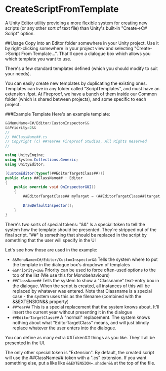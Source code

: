 # CreateScriptFromTemplate

A Unity Editor utility providing a more flexible system for creating new scripts (or any other sort of text file) than Unity's built-in "Create->C# Script" option.

##Usage
Copy into an Editor folder somewhere in your Unity project. Use it by right-clicking somewhere in your project view and selecting "Create->Script From Template...". That'll open a dialogue box which allows you which template you want to use.

There's a few standard templates defined (which you should modify to suit your needs).

You can easily create new templates by duplicating the existing ones. Templates can live in any folder called "ScriptTemplates", and must have an extension .fpst. At Fireproof, we have a bunch of them inside our Common folder (which is shared between projects), and some specific to each project.

###Example Template
Here's an example template:

```C#
&&MenuName=C#/Editor/CustomInspector&&
&&Priority=2&&
//
// ##ClassName##.cs
// Copyright (c) ##Year## Fireproof Studios, All Rights Reserved
//

using UnityEngine;
using System.Collections.Generic;
using UnityEditor;

[CustomEditor(typeof(##EditorTargetClass##))]
public class ##ClassName## : Editor 
{
    public override void OnInspectorGUI()
    {
        ##EditorTargetClass## myTarget = (##EditorTargetClass##)target;
        
        DrawDefaultInspector();
    }
}
```

There's two sorts of special tokens:
    "&&" Is a special token to tell the system how the template should be presented. They're stripped out of the final script.
    "##" Is something that should be replaced in the script by something that the user will specify in the UI

Let's see how those are used in the example:
* `&&MenuName=C#/Editor/CustomInspector&&` Tells the system where to put the template in the dialogue box's dropdown of templates
* `&&Priority=1&&` Priority can be used to force often-used options to the top of the list (We use this for Monobehaviours)
* `##ClassName##` Tells the system to show a "Classname" text-entry box in the dialogue. When the script is created, all instances of this will be replaced by whatever was entered. Note that Classname is a special case - the system uses this as the filename (combined with the &&EXTENSION&& property)
* `##Year##` This is a special replacement that the system knows about. It'll insert the current year without presenting it in the dialogue
* `##EditorTargetClass##` A "normal" replacement. The system knows nothing about what "EditorTargetClass" means, and will just blindly replace whatever the user enters into the dialogue.

You can define as many extra ##Token## things as you like. They'll all be presented in the UI.

The only other special token is "Extension". By default, the created script will use the ##ClassName## token with a ".cs" extension. If you want something else, put a like like `&&EXTENSION=.shader&&` at the top of the file.